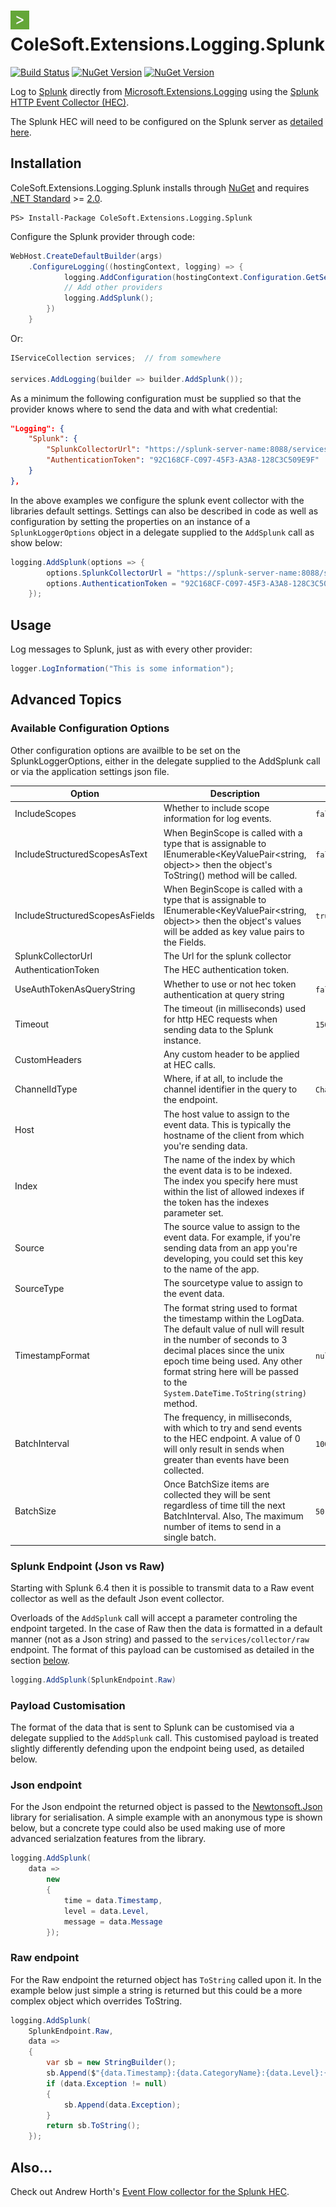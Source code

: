 # <img src="NugetIcon.jpg" alt="drawing" width="30"/> ColeSoft.Extensions.Logging.Splunk 



[![Build Status](https://karumbo.visualstudio.com/ColeSoft/_apis/build/status/ColeSoft.Extensions.Logging.Splunk-CI?branchName=master)](https://karumbo.visualstudio.com/ColeSoft/_build/latest?definitionId=6&branchName=master) 
[![NuGet Version](http://img.shields.io/nuget/v/ColeSoft.Extensions.Logging.Splunk.svg?style=flat)](https://www.nuget.org/packages/ColeSoft.Extensions.Logging.Splunk/)
[![NuGet Version](http://img.shields.io/nuget/vpre/ColeSoft.Extensions.Logging.Splunk.svg?style=flat)](https://www.nuget.org/packages/ColeSoft.Extensions.Logging.Splunk/)

Log to [Splunk][0] directly from [Microsoft.Extensions.Logging][1] using the [Splunk HTTP Event Collector (HEC)][5].

The Splunk HEC will need to be configured on the Splunk server as [detailed here][5].
## Installation

ColeSoft.Extensions.Logging.Splunk installs through [NuGet][3] and requires [.NET Standard][4] >= [2.0][6].

```
PS> Install-Package ColeSoft.Extensions.Logging.Splunk
```

Configure the Splunk provider through code:

```c#
WebHost.CreateDefaultBuilder(args)
    .ConfigureLogging((hostingContext, logging) => {
            logging.AddConfiguration(hostingContext.Configuration.GetSection("Logging"));
            // Add other providers
            logging.AddSplunk();
        })
    }
```
Or:
```c#
IServiceCollection services;  // from somewhere

services.AddLogging(builder => builder.AddSplunk());
```
As a minimum the following configuration must be supplied so that the provider knows where 
to send the data and with what credential:
```json
"Logging": {
    "Splunk": {
        "SplunkCollectorUrl": "https://splunk-server-name:8088/services/collector/",
        "AuthenticationToken": "92C168CF-C097-45F3-A3A8-128C3C509E9F"
    }
},
```

In the above examples we configure the splunk event collector with the libraries default 
settings.  Settings can also be described in code as well as configuration by setting the 
properties on an instance of a `SplunkLoggerOptions` object in a delegate supplied to the 
`AddSplunk` call as show below:
```c#
logging.AddSplunk(options => {
        options.SplunkCollectorUrl = "https://splunk-server-name:8088/services/collector/";
        options.AuthenticationToken = "92C168CF-C097-45F3-A3A8-128C3C509E9F";        
    });
```

## Usage

Log messages to Splunk, just as with every other provider:

```c#
logger.LogInformation("This is some information");
```

## Advanced Topics

### Available Configuration Options

Other configuration options are availble to be set on the SplunkLoggerOptions, either in the delegate supplied
to the AddSplunk call or via the application settings json file.

| Option                    	| Description                                                                                                                                                                                                                                                                                 	| Default Value 	|
|---------------------------	|---------------------------------------------------------------------------------------------------------------------------------------------------------------------------------------------------------------------------------------------------------------------------------------------	|---------------	|
| IncludeScopes             	| Whether to include scope information for log events.                                                                                                                                                                                                                                        	| `false`         	|
| IncludeStructuredScopesAsText | When BeginScope is called with a type that is assignable to IEnumerable&lt;KeyValuePair&lt;string, object>> then the object's ToString() method will be called.                                                                                                                               | `false`         	|
| IncludeStructuredScopesAsFields | When BeginScope is called with a type that is assignable to IEnumerable&lt;KeyValuePair&lt;string, object>> then the object's values will be added as key value pairs to the Fields.                                                                                                        | `true`         	|
| SplunkCollectorUrl        	| The Url for the splunk collector                                                                                                                                                                                                                                                            	|               	|
| AuthenticationToken       	| The HEC authentication token.                                                                                                                                                                                                                                                               	|               	|
| UseAuthTokenAsQueryString 	| Whether to use or not hec token authentication at query string                                                                                                                                                                                                                              	| `false`         	|
| Timeout                   	| The timeout (in milliseconds) used for http HEC requests when sending data to the Splunk instance.                                                                                                                                                                                          	| `1500`          	|
| CustomHeaders             	| Any custom header to be applied at HEC calls.                                                                                                                                                                                                                                               	|               	|
| ChannelIdType             	| Where, if at all, to include the channel identifier in the query to the endpoint.                                                                                                                                                                                                           	| `ChannelIdOption.None`         	|
| Host                      	| The host value to assign to the event data. This is typically the hostname of the client from which you're sending data.                                                                                                                                                                    	|               	|
| Index                     	| The name of the index by which the event data is to be indexed.  The index you specify here must within the list of allowed indexes if the token has the indexes parameter set.                                                                                                             	|               	|
| Source                    	| The source value to assign to the event data.  For example, if you're sending data from an app you're developing, you could set this key to the name of the app.                                                                                                                            	|               	|
| SourceType                	| The sourcetype value to assign to the event data.                                                                                                                                                                                                                                           	|               	|
| TimestampFormat           	| The format string used to format the timestamp within the LogData.  The default value of null will result in the number of seconds to 3 decimal places since the unix epoch time being used.  Any other format string here will be passed to the `System.DateTime.ToString(string)` method. 	| `null`          	|
| BatchInterval             	| The frequency, in  milliseconds, with which to try and send events to the HEC endpoint.  A value of 0 will only result in sends when greater than <see cref="BatchSize"/> events have been collected.                                                                                       	| `1000`          	|
| BatchSize                 	| Once BatchSize items are collected they will be sent regardless of time till the next BatchInterval.  Also, The maximum number of items to send in a single batch.                                                                                                                          	| `50`            	|

### Splunk Endpoint (Json vs Raw)
Starting with Splunk 6.4 then it is possible to transmit data to a Raw event collector as well as the default Json event collector.  

Overloads of the `AddSplunk` call will accept a parameter controling the endpoint targeted. 
In the case of Raw then the data is formatted in a default manner (not as a Json string) and passed to the 
`services/collector/raw` endpoint.  The format of this payload can be customised as detailed in the section [below][7].
```c#
logging.AddSplunk(SplunkEndpoint.Raw)
```

### Payload Customisation
The format of the data that is sent to Splunk can be customised via a delegate supplied to the `AddSplunk` call.
This customised payload is treated slightly differently defending upon the endpoint being used, as detailed below.
### Json endpoint
For the Json endpoint the returned object is passed to the [Newtonsoft.Json][8] library for serialisation.  A simple example 
with an anonymous type is shown below, but a concrete type could also be used making use of more advanced serialzation 
features from the library.

```c#
logging.AddSplunk(
    data => 
        new
        {
            time = data.Timestamp,
            level = data.Level,
            message = data.Message
        });
```
### Raw endpoint
For the Raw endpoint the returned object has `ToString` called upon it.  In the example below just simple a string is returned
but this could be a more complex object which overrides ToString.

```c#
logging.AddSplunk(
    SplunkEndpoint.Raw,
    data => 
    {
        var sb = new StringBuilder();
        sb.Append($"{data.Timestamp}:{data.CategoryName}:{data.Level}:{data.Message}");
        if (data.Exception != null)
        {
            sb.Append(data.Exception);
        }
        return sb.ToString();
    });
```

## Also...
Check out Andrew Horth's [Event Flow collector for the Splunk HEC][9].

[0]: https://www.splunk.com/
[1]: https://github.com/aspnet/Logging
[2]: https://github.com/loggr/loggr-dotnet
[3]: https://www.nuget.org/packages/ColeSoft.Extensions.Logging.Splunk
[4]: https://docs.microsoft.com/en-us/dotnet/standard/net-standard
[5]: https://docs.splunk.com/Documentation/Splunk/latest/Data/UsetheHTTPEventCollector
[6]: https://github.com/dotnet/standard/blob/master/docs/versions/netstandard2.0.md
[7]: https://github.com/coleman-c/ColeSoft.Extensions.Logging.Splunk#payload-customisation
[8]: https://github.com/JamesNK/Newtonsoft.Json
[9]: https://github.com/hortha/diagnostics-eventflow-splunk
